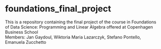 # foundations_final_project
This is a repository containing the final project of the course in Foundations of Data Science: Programming and Linear Algebra offered at Copenhagen Business School 
<br> Members: Jan Gaydoul, Wiktoria Maria Lazarczyk, Stefano Pontello, Emanuela Zucchetto
